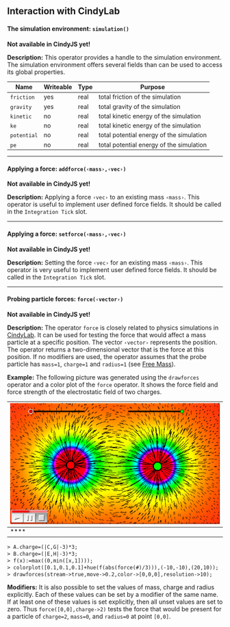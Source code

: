##  Interaction with CindyLab

#### The simulation environment: `simulation()`

**Not available in CindyJS yet!**

**Description:**
This operator provides a handle to the simulation environment.
The simulation environment offers several fields than can be used to access its global properties.

| Name        | Writeable | Type | Purpose                                  |
| ----------- | --------- | ---- | ---------------------------------------- |
| `friction`  | yes       | real | total friction of the simulation         |
| `gravity`   | yes       | real | total gravity of the simulation          |
| `kinetic`   | no        | real | total kinetic energy of the simulation   |
| `ke`        | no        | real | total kinetic energy of the simulation   |
| `potential` | no        | real | total potential energy of the simulation |
| `pe`        | no        | real | total potential energy of the simulation |

------

#### Applying a force: `addforce(‹mass›,‹vec›)`

**Not available in CindyJS yet!**

**Description:**
Applying a force `‹vec›` to an existing mass `‹mass›`.
This operator is useful to implement user defined force fields.
It should be called in the `Integration Tick` slot.

------

#### Applying a force: `setforce(‹mass›,‹vec›)`

**Not available in CindyJS yet!**

**Description:**
Setting the force `‹vec›` for an existing mass `‹mass›`.
This operator is very useful to implement user defined force fields.
It should be called in the `Integration Tick` slot.

------

#### Probing particle forces: `force(‹vector›)`

**Not available in CindyJS yet!**

**Description:**
The operator `force` is closely related to physics simulations in [CindyLab](CindyLab.md).
It can be used for testing the force that would affect a mass particle at a specific position.
The vector `‹vector›` represents the position.
The operator returns a two-dimensional vector that is the force at this position.
If no modifiers are used, the operator assumes that the probe particle has `mass=1`, `charge=1` and `radius=1` (see [Free Mass](Free_Mass.md)).

**Example:**
The following picture was generated using the `drawforces` operator and a color plot of the `force` operator.
It shows the force field and force strength of the electrostatic field of two charges.

| ![Image](img/Flux.png) |
| ---------------------- |
| ****                   |

    > A.charge=(|C,G|-3)*3;
    > B.charge=(|E,H|-3)*3;
    > f(x):=max((0,min([x,1])));
    > colorplot([0.1,0.1,0.1]+hue(f(abs(force(#)/3))),(-10,-10),(20,10));
    > drawforces(stream->true,move->0.2,color->[0,0,0],resolution->10);

**Modifiers:**
It is also possible to set the values of mass, charge and radius explicitly.
Each of these values can be set by a modifier of the same name.
If at least one of these values is set explicitly, then all unset values are set to zero.
Thus `force([0,0],charge->2)` tests the force that would be present for a particle of `charge=2`, `mass=0`, and `radius=0` at point `[0,0]`.
